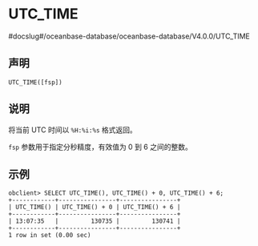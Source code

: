 UTC_TIME 
=============================
#docslug#/oceanbase-database/oceanbase-database/V4.0.0/UTC_TIME


声明 
-----------------------

```unknow
UTC_TIME([fsp])
```



说明 
-----------------------

将当前 UTC 时间以 `%H:%i:%s` 格式返回。

`fsp` 参数用于指定分秒精度，有效值为 0 到 6 之间的整数。

示例 
-----------------------

```unknow
obclient> SELECT UTC_TIME(), UTC_TIME() + 0, UTC_TIME() + 6;
+------------+----------------+----------------+
| UTC_TIME() | UTC_TIME() + 0 | UTC_TIME() + 6 |
+------------+----------------+----------------+
| 13:07:35   |         130735 |         130741 |
+------------+----------------+----------------+
1 row in set (0.00 sec)
```


